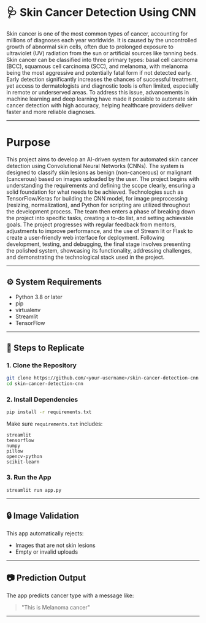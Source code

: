 
# 🩺 Skin Cancer Detection Using CNN

Skin cancer is one of the most common types of cancer, accounting for millions of diagnoses each year worldwide. It is caused by the uncontrolled growth of abnormal skin cells, often due to prolonged exposure to ultraviolet (UV) radiation from the sun or artificial sources like tanning beds. Skin cancer can be classified into three primary types: basal cell carcinoma (BCC), squamous cell carcinoma (SCC), and melanoma, with melanoma being the most aggressive and potentially fatal form if not detected early. Early detection significantly increases the chances of successful treatment, yet access to dermatologists and diagnostic tools is often limited, especially in remote or underserved areas. To address this issue, advancements in machine learning and deep learning have made it possible to automate skin cancer detection with high accuracy, helping healthcare providers deliver faster and more reliable diagnoses.

---
# Purpose

This project aims to develop an AI-driven system for automated skin cancer detection using Convolutional Neural Networks (CNNs). The system is designed to classify skin lesions as benign (non-cancerous) or malignant (cancerous) based on images uploaded by the user. The project begins with understanding the requirements and defining the scope clearly, ensuring a solid foundation for what needs to be achieved. Technologies such as TensorFlow/Keras for building the CNN model, for image preprocessing (resizing, normalization), and Python for scripting are utilized throughout the development process. The team then enters a phase of breaking down the project into specific tasks, creating a to-do list, and setting achievable goals. The project progresses with regular feedback from mentors, adjustments to improve performance, and the use of Stream lit or Flask to create a user-friendly web interface for deployment. Following development, testing, and debugging, the final stage involves presenting the polished system, showcasing its functionality, addressing challenges, and demonstrating the technological stack used in the project.

---

## ⚙️ System Requirements

- Python 3.8 or later
- pip
- virtualenv
- Streamlit
- TensorFlow

---

## 🚀 Steps to Replicate

### 1. Clone the Repository
```bash
git clone https://github.com/<your-username>/skin-cancer-detection-cnn.git
cd skin-cancer-detection-cnn
```

### 2. Install Dependencies
```bash
pip install -r requirements.txt
```

Make sure `requirements.txt` includes:
```
streamlit
tensorflow
numpy
pillow
opencv-python
scikit-learn
```

### 3. Run the App
```bash
streamlit run app.py
```

---

## 🔒 Image Validation

This app automatically rejects:
- Images that are not skin lesions
- Empty or invalid uploads

---

## 📷 Prediction Output

The app predicts cancer type with a message like:
> "This is Melanoma cancer"

---

